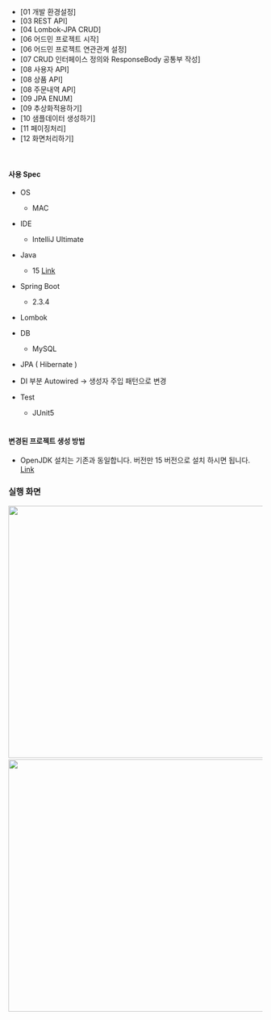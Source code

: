 
* [01 개발 환경설정]
* [03 REST API]
* [04 Lombok-JPA CRUD]
* [06 어드민 프로젝트 시작]
* [06 어드민 프로젝트 연관관계 설정]
* [07 CRUD 인터페이스 정의와 ResponseBody 공통부 작성]
* [08 사용자 API]
* [08 상품 API]
* [08 주문내역 API]
* [09 JPA ENUM]
* [09 추상화적용하기]
* [10 샘플데이터 생성하기]
* [11 페이징처리]
* [12 화면처리하기]

<br>

#### 사용 Spec
* OS
  - MAC

* IDE
  - IntelliJ Ultimate

* Java 
  - 15 [Link](https://www.oracle.com/java/technologies/javase-jdk11-downloads.html)
  
* Spring Boot
  - 2.3.4
  
* Lombok

* DB
  - MySQL

* JPA ( Hibernate )
* DI 부분 Autowired -> 생성자 주입 패턴으로 변경 

* Test
  - JUnit5
<br><br>

  

#### 변경된 프로젝트 생성 방법
* OpenJDK 설치는 기존과 동일합니다. 버전만 15 버전으로 설치 하시면 됩니다. [Link](https://www.oracle.com/java/technologies/javase-jdk11-downloads.html) <br>

### 실행 화면
 <img src="/images/스크린샷 2021-02-14 오전 4.59.01.png" width="1200" height="500"></img> <br>
 <img src="/images/스크린샷 2021-02-14 오전 4.59.39.png" width="1200" height="500"></img>
